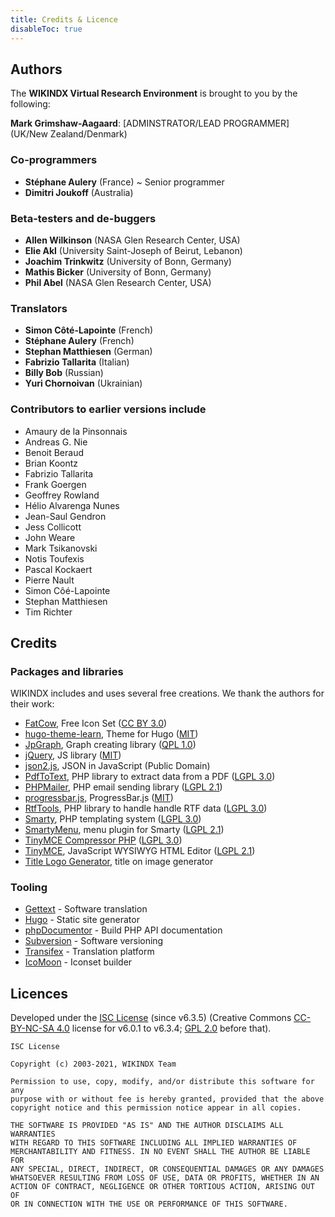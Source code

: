 ```yaml
---
title: Credits & Licence
disableToc: true
---
```


## Authors

The **WIKINDX Virtual Research Environment** is brought to you by the following:

**Mark Grimshaw-Aagaard**: [ADMINSTRATOR/LEAD PROGRAMMER] (UK/New Zealand/Denmark)

### Co-programmers

- **Stéphane Aulery** (France) ~ Senior programmer
- **Dimitri Joukoff** (Australia)

### Beta-testers and de-buggers

- **Allen Wilkinson** (NASA Glen Research Center, USA)
- **Elie Akl** (University Saint-Joseph of Beirut, Lebanon)
- **Joachim Trinkwitz** (University of Bonn, Germany)
- **Mathis Bicker** (University of Bonn, Germany)
- **Phil Abel** (NASA Glen Research Center, USA)

### Translators

- **Simon Côté-Lapointe** (French)
- **Stéphane Aulery** (French)
- **Stephan Matthiesen** (German)
- **Fabrizio Tallarita** (Italian)
- **Billy Bob** (Russian)
- **Yuri Chornoivan** (Ukrainian)

### Contributors to earlier versions include

- Amaury de la Pinsonnais
- Andreas G. Nie
- Benoit Beraud
- Brian Koontz
- Fabrizio Tallarita
- Frank Goergen
- Geoffrey Rowland
- Hélio Alvarenga Nunes
- Jean-Saul Gendron
- Jess Collicott
- John Weare
- Mark Tsikanovski
- Notis Toufexis
- Pascal Kockaert
- Pierre Nault
- Simon Côé-Lapointe
- Stephan Matthiesen
- Tim Richter


## Credits

### Packages and libraries

WIKINDX includes and uses several free creations. We thank the authors
for their work:

* [FatCow](https://www.fatcow.com/), Free Icon Set ([CC BY 3.0](https://creativecommons.org/licenses/by/3.0/))
* [hugo-theme-learn](https://github.com/matcornic/hugo-theme-learn), Theme for Hugo ([MIT](https://opensource.org/licenses/MIT))
* [JpGraph](http://jpgraph.net), Graph creating library ([QPL 1.0](https://opensource.org/licenses/QPL-1.0))
* [jQuery](https://jquery.com/), JS library ([MIT](https://opensource.org/licenses/MIT))
* [json2.js](https://github.com/douglascrockford/JSON-js), JSON in JavaScript (Public Domain)
* [PdfToText](https://github.com/christian-vigh-phpclasses/PdfToText), PHP library to extract data from a PDF ([LGPL 3.0](https://www.gnu.org/licenses/lgpl-3.0.en.html))
* [PHPMailer](https://github.com/PHPMailer/PHPMailer), PHP email sending library ([LGPL 2.1](https://www.gnu.org/licenses/old-licenses/lgpl-2.1.en.html))
* [progressbar.js](https://kimmobrunfeldt.github.io/progressbar.js), ProgressBar.js ([MIT](https://opensource.org/licenses/MIT))
* [RtfTools](https://github.com/christian-vigh-phpclasses/RtfTools), PHP library to handle handle RTF data ([LGPL 3.0](https://www.gnu.org/licenses/lgpl-3.0.en.html))
* [Smarty](https://www.smarty.net/), PHP templating system ([LGPL 3.0](https://www.gnu.org/licenses/lgpl-3.0.en.html))
* [SmartyMenu](https://www.phpinsider.com/php/code/SmartyMenu/), menu plugin for Smarty ([LGPL 2.1](https://www.gnu.org/licenses/old-licenses/lgpl-2.1.en.html))
* [TinyMCE Compressor PHP](https://github.com/tinymce/tinymce_compressor) ([LGPL 3.0](https://www.gnu.org/licenses/lgpl-3.0.en.html))
* [TinyMCE](https://www.tiny.cloud/), JavaScript WYSIWYG HTML Editor ([LGPL 2.1](https://www.gnu.org/licenses/old-licenses/lgpl-2.1.en.html))
* [Title Logo Generator](http://www.webestools.com/web20-title-generator-logo-title-maker-online-web20-effect-reflect-free-photoshop.html), title on image generator

### Tooling

* [Gettext](https://www.gnu.org/software/gettext/) - Software translation
* [Hugo](https://gohugo.io/) - Static site generator
* [phpDocumentor](https://phpdoc.org/) - Build PHP API documentation
* [Subversion](https://subversion.apache.org/) - Software versioning
* [Transifex](https://www.transifex.com/) - Translation platform
* [IcoMoon](https://icomoon.io/app/) - Iconset builder


## Licences

Developed under the [ISC License](https://www.isc.org/licenses/) (since v6.3.5) (Creative Commons
[CC-BY-NC-SA 4.0](https://creativecommons.org/licenses/by-nc-sa/4.0/) license for v6.0.1 to v6.3.4; [GPL 2.0](https://www.gnu.org/licenses/old-licenses/lgpl-2.0.en.html) before that).

```plain
ISC License

Copyright (c) 2003-2021, WIKINDX Team

Permission to use, copy, modify, and/or distribute this software for any
purpose with or without fee is hereby granted, provided that the above
copyright notice and this permission notice appear in all copies.

THE SOFTWARE IS PROVIDED "AS IS" AND THE AUTHOR DISCLAIMS ALL WARRANTIES
WITH REGARD TO THIS SOFTWARE INCLUDING ALL IMPLIED WARRANTIES OF
MERCHANTABILITY AND FITNESS. IN NO EVENT SHALL THE AUTHOR BE LIABLE FOR
ANY SPECIAL, DIRECT, INDIRECT, OR CONSEQUENTIAL DAMAGES OR ANY DAMAGES
WHATSOEVER RESULTING FROM LOSS OF USE, DATA OR PROFITS, WHETHER IN AN
ACTION OF CONTRACT, NEGLIGENCE OR OTHER TORTIOUS ACTION, ARISING OUT OF
OR IN CONNECTION WITH THE USE OR PERFORMANCE OF THIS SOFTWARE.
```
